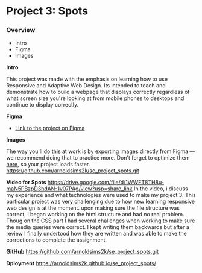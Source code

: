 # Project 3: Spots

### Overview

- Intro
- Figma
- Images

**Intro**

This project was made with the emphasis on learning how to use Responsive and Adaptive Web Design. Its intended to teach and demonstrate how to build a webpage that displays correctly regardless of what screen size you're looking at from mobile phones to desktops and continue to display correctly.

**Figma**

- [Link to the project on Figma](https://www.figma.com/file/BBNm2bC3lj8QQMHlnqRsga/Sprint-3-Project-%E2%80%94-Spots?type=design&node-id=2%3A60&mode=design&t=afgNFybdorZO6cQo-1)

**Images**

The way you'll do this at work is by exporting images directly from Figma — we recommend doing that to practice more. Don't forget to optimize them [here](https://tinypng.com/), so your project loads faster.
https://github.com/arnoldsims2k/se_project_spots.git

**Video for Spots**
https://drive.google.com/file/d/1WWFT8TH8u-maN5PBzpD3hdAN-1v07PAg/view?usp=share_link
In the video, i discuss my experience and what technologies were used to make my project 3. This particular project was very challenging due to how new learning responsive web design is at the moment. upon making sure the file structure was correct, I began working on the html structure and had no real problem. Thoug on the CSS part I had several challenges when working to make sure the media queries were correct. I kept writing them backwards but after a review I finally undertood how they are written and was able to make the corrections to complete the assignment.

**GitHub**
https://github.com/arnoldsims2k/se_project_spots.git

**Dployment**
https://arnoldsims2k.github.io/se_project_spots/
